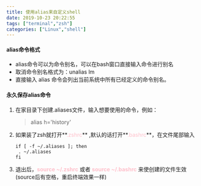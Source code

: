 ```yaml
---
title: 使用alias来自定义shell
date: 2019-10-23 20:22:55
tags: ["terminal","zsh"]
categories: ["Linux","shell"]
---
```


#### alias命令格式 

- alias命令可以为命令别名，可以在bash窗口直接输入命令进行别名
- 取消命令别名格式为：unalias lm
- 直接输入 alias 命令会列出当前系统中所有已经定义的命令别名。



#### 永久保存alias命令

1. 在家目录下创建.aliases文件，输入想要使用的命令，例如：

   > alias h='history'

2. 如果装了zsh就打开**<font color ="pink">.zshrc</font>** ,默认的话打开**<font color="pink">.bashrc</font>**，在文件尾部输入

   ```shell
   if [ -f ~/.aliases ]; then
   	. ~/.aliases
   fi
   ```

3. 退出后，**<font color ="pink">source  ~/.zshrc</font>** 或者 **<font color ="pink">source ~/.bashrc</font>** 来使创建的文件生效(source后有空格，重启终端效果一样)
